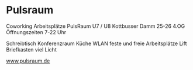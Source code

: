 # Pulsraum

Coworking Arbeitsplätze PulsRaum
U7 / U8
Kottbusser Damm 25-26
4.OG Öffnungszeiten 7-22 Uhr

Schreibtisch Konferenzraum Küche WLAN feste und freie Arbeitsplätze
Lift Briefkasten viel Licht

www.pulsraum.de


